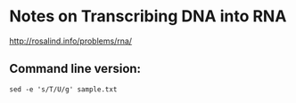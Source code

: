 # Notes on Transcribing DNA into RNA

http://rosalind.info/problems/rna/

## Command line version:

```
sed -e 's/T/U/g' sample.txt
```
